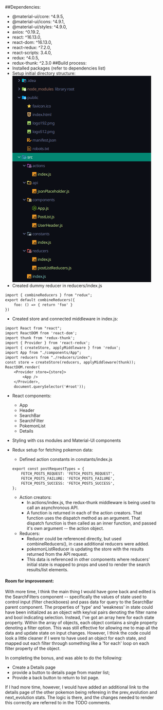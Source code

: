 ##Dependencies:
* @material-ui/core: ^4.9.5,
* @material-ui/icons: ^4.9.1,
* @material-ui/styles: ^4.9.0,
* axios: ^0.19.2,
* react: ^16.13.0,
* react-dom: ^16.13.0,
* react-redux: ^7.2.0,
* react-scripts: 3.4.0,
* redux: ^4.0.5,
* redux-thunk: ^2.3.0
##Build process:
* Installed packages (refer to dependencies list)
* Setup initial directory structure:
![Directory Structure](dirStructure.png "Directory Structure")
* Created dummy reducer in reducers/index.js 
```$xslt
import { combineReducers } from "redux";
export default combineReducers({
    foo: () => { return 'foo' }
})
``` 
* Created store and connected middleware in index.js:
```$xslt
import React from "react";
import ReactDOM from 'react-dom';
import thunk from 'redux-thunk';
import { Provider } from 'react-redux';
import { createStore, applyMiddleware } from 'redux';
import App from "./components/App";
import reducers from "./reducers/index";
const store = createStore(reducers, applyMiddleware(thunk));
ReactDOM.render( 
    <Provider store={store}>
        <App />
    </Provider>,
    document.querySelector('#root'));
```
* React components:
    * App 
    * Header
    * SearchBar
    * SearchFilter
    * PokemonList
    * Details
* Styling with css modules and Material-UI components
* Redux setup for fetching pokemon data:
   * Defined action constants in constants/index.js
   
  ```
  export const postRequestTypes = {
      FETCH_POSTS_REQUEST: 'FETCH_POSTS_REQUEST',
      FETCH_POSTS_FAILURE: 'FETCH_POSTS_FAILURE',
      FETCH_POSTS_SUCCESS: 'FETCH_POSTS_SUCCESS',
  };
  ```
  * Action creators:
    * In actions/index.js, the redux-thunk middleware is being used to call an asynchronous API. 
    * A function is returned in each of the action creators. That function uses the dispatch method as an argument. That dispatch function is then called as an inner function, and passed it's own argument -- the action object. 
  * Reducers:
    * Reducer could be referenced directly, but used combineReducers(), in case additional reducers were added.
    * pokemonListReducer is updating the store with the results returned from the API request.
    * This data is referenced in other components where reducers' initial state is mapped to props and used to render the search results/list elements.
    
#### Room for improvement:
With more time, I think the main thing I would have gone back and edited is the SearchFilters component -- specifically the values of state used to control input (filter checkboxes) and pass data for query to the SearchBar parent component. The properties of 'type' and 'weakness' in state could have been initialized as an object with key/val pairs denoting the filter name and bool indicating selection. Instead, I've got an array here for each state property. Within the array of objects, each object contains a single property denoting a filter option. This was still effective for allowing me to map all the data and update state on input changes. However, I think the code could look a little cleaner if I were to have used an object for each state, and mapped out each filter through something like a 'for each' loop on each filter property of the object.

In completing the bonus, and was able to do the following:
* Create a Details page
* provide a button to details page from master list; 
* Provide a back button to return to list page.

If I had more time, however, I would have added an additional link to the details page of the other pokemon being refereing in the prev_evolution and next_evolution stats. The logic is there, and the changes needed to render this correctly are referred to in the TODO comments.